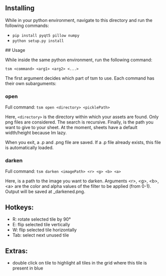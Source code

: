 ## Installing

While in your python environment, navigate to this directory and run the following commands:

-   `pip install pyqt5 pillow numpy`
-   `python setup.py install`

## Usage

While inside the same python environment, run the following command:

`tsm <command> <arg1> <arg2> <...>`

The first argument <command> decides which part of tsm to use. Each command has their own subarguments:

### open

Full command: `tsm open <directory> <picklePath>`

Here, `<directory>` is the directory within which your assets are found. Only png files are considered. The search is recursive. Finally, <picklePath> is the path you want to give to your sheet. At the moment, sheets have a default width/height because Im lazy.

When you exit, a <picklePath>.p and <picklePath>.png file are saved. If a <picklePath>.p file already exists, this file is automatically loaded.

### darken

Full command: `tsm darken <imagePath> <r> <g> <b> <a>`

Here, <imagePath> is a path to the image you want to darken. Arguments \<r\>, \<g\>, \<b\>, \<a\> are the color and alpha values of the filter to be applied (from 0-1). Output will be saved at <imagePath>\_darkened.png.

## Hotkeys:

-   R: rotate selected tile by 90°
-   E: flip selected tile vertically
-   W: flip selected tile horizontally
-   Tab: select next unused tile

## Extras:

-   double click on tile to highlight all tiles in the grid where this tile is present in blue
